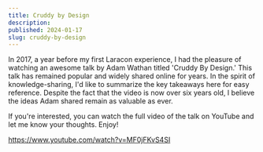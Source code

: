 ```yaml
---
title: Cruddy by Design
description:
published: 2024-01-17
slug: cruddy-by-design
---
```


In 2017, a year before my first Laracon experience, I had the pleasure of watching an awesome talk by Adam Wathan titled 'Cruddy By Design.' This talk has remained popular and widely shared online for years. In the spirit of knowledge-sharing, I'd like to summarize the key takeaways here for easy reference. Despite the fact that the video is now over six years old, I believe the ideas Adam shared remain as valuable as ever.

If you're interested, you can watch the full video of the talk on YouTube and let me know your thoughts. Enjoy!

https://www.youtube.com/watch?v=MF0jFKvS4SI
